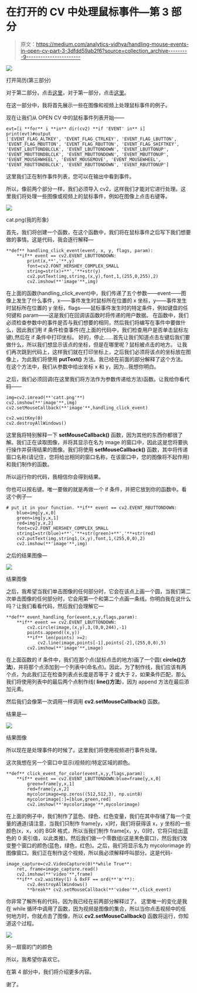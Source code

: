 # 在打开的 CV 中处理鼠标事件—第 3 部分

> 原文：<https://medium.com/analytics-vidhya/handling-mouse-events-in-open-cv-part-3-3dfdd59ab2f6?source=collection_archive---------9----------------------->

![](img/e865a313cbf52346a0c60549072f1a17.png)

打开简历(第三部分)

对于第二部分，点击[这里](/@vishwasu2001/interacting-with-webcam-and-video-file-and-some-drawing-with-open-cv-part-ii-a38b68196a19)，对于第一部分，点击[这里](/@vishwasu2001/some-basics-about-open-cv-part-1-e4392da256a8)。

在这一部分中，我将首先展示一些在图像和视频上处理鼠标事件的例子。

现在让我们从 OPEN CV 中的鼠标事件列表开始——

```
evt=[i **for** i **in** dir(cv2) **if 'EVENT' in** i]
print(evt)#output
['EVENT_FLAG_ALTKEY', 'EVENT_FLAG_CTRLKEY', 'EVENT_FLAG_LBUTTON', 'EVENT_FLAG_MBUTTON', 'EVENT_FLAG_RBUTTON', 'EVENT_FLAG_SHIFTKEY', 'EVENT_LBUTTONDBLCLK', 'EVENT_LBUTTONDOWN', 'EVENT_LBUTTONUP', 'EVENT_MBUTTONDBLCLK', 'EVENT_MBUTTONDOWN', 'EVENT_MBUTTONUP', 'EVENT_MOUSEHWHEEL', 'EVENT_MOUSEMOVE', 'EVENT_MOUSEWHEEL', 'EVENT_RBUTTONDBLCLK', 'EVENT_RBUTTONDOWN', 'EVENT_RBUTTONUP']
```

这里我们正在制作事件列表，您可以在输出中看到事件。

所以，像前两个部分一样，我们必须导入 cv2，这样我们才能对它进行处理。这里我们将处理一些图像或视频上的鼠标事件，例如在图像上点击右键等。

![](img/5df9eaaaa480428732f223c3e7f9bdb8.png)

cat.png(我的形象)

首先，我们将创建一个函数，在这个函数中，我们将在鼠标事件之后写下我们想要做的事情。这是代码，我会逐行解释—

```
**def** handling_click_event(event, x, y, flags, param):
    **if** event == cv2.EVENT_LBUTTONDOWN:
        print(x,**','**,y)
        font=cv2.FONT_HERSHEY_COMPLEX_SMALL
        string=str(x)+**','**+str(y)
        cv2.putText(img,string,(x,y),font,1,(255,0,255),2)
        cv2.imshow(**'image'**,img)
```

在上面的函数(handling_click_event)中，我们传递了五个参数——event——图像上发生了什么事件，x——事件发生时鼠标所在位置的 x 坐标，y——事件发生时鼠标所在位置的 y 坐标，flags——鼠标事件发生时的特定条件，例如键盘的任何键和 param——这是我们在回调该函数时将传递的用户数据。
在函数中，我们必须检查参数中的事件是否与我们想要的相同，然后我们将编写在事件中要做什么，因此我们用 if 条件检查事件(在上面的代码中，我们检查用户是否单击鼠标左键),然后在 if 条件中打印坐标。
好的，停止……首先让我们知道点击左键后我们要做什么，所以我们想显示该点的坐标，但是在哪里呢？鼠标被点击的地方。
让我们再次跳到代码上，这样我们就在打印坐标上，之后我们必须将该点的坐标放在图像上，为此我们将使用 **putText()** 方法。我已经在前面的部分解释了这个方法。在这个方法中，我们从参数中给出坐标 x 和 y，因为…我想你明白。

之后，我们必须回调(在这里我们将方法作为参数传递给方法)函数。让我给你看代码——

```
img=cv2.imread(**'catt.png'**)
cv2.imshow(**'image'**,img)
cv2.setMouseCallback(**'image'**,handling_click_event)

cv2.waitKey(0)
cv2.destroyAllWindows()
```

这里我将特别解释一下 **setMouseCallback()** 函数，因为其他的东西你都很了解。我们正在读取图像，并将其显示在名为 image 的窗口中，因此这是您将要执行操作并获得结果的图像。我们将使用 **setMouseCallback()** 函数，其中将传递窗口名称(请记住，您将给出相同的窗口名称，在该窗口中，您的图像将不起作用)和我们制作的函数。

所以运行你的代码，我相信你会得到结果。

你也可以按右键。唯一要做的就是再做一个 if 条件，并把它放到你的函数中。看这个例子—

```
# put it in your function. **if** event == cv2.EVENT_RBUTTONDOWN:
    blue=img[y,x,0]
    green=img[y,x,1]
    red=img[y,x,2]
    font=cv2.FONT_HERSHEY_COMPLEX_SMALL
    string1=str(blue)+**','**+str(green)+**','**+str(red)
    cv2.putText(img,string1,(x,y),font,1,(255,0,0),2)
    cv2.imshow(**'image'**,img)
```

之后的结果图像—

![](img/2488035ba7a0191407fe2f3224b28482.png)

结果图像

之后，我希望当我们单击图像的任何部分时，它会在该点上画一个圆，当我们第二次单击图像的任何部分时，它会用第一个和第二个点画一条线。你明白我在说什么吗？让我们看看代码，然后我们会理解它—

```
**def** event_handling_for(event,x,y,flags,param):
    **if** event == cv2.EVENT_LBUTTONDOWN:
        cv2.circle(image,(x,y),3,(0,0,244),-1)
        points.append((x,y))
        **if** len(points) >=2:
            cv2.line(image,points[-1],points[-2],(255,0,0),5)
        cv2.imshow(**'image'**,image) 
```

在上面函数的 if 条件中，我们在那个点(鼠标点击的地方)画了一个圆( **circle()方法**)，并将那个点添加到一个列表中(命名点)。因此，为了制作线，我们应该有两个点，为此我们正在检查列表点长度是否等于 2 或大于 2，如果条件匹配，那么我们将使用列表中的最后两个点制作线( **line()方法**)，因为 append 方法在最后添加元素。

然后我们会像第一次调用一样调用 **cv2.setMouseCallback()** 函数。

结果是—

![](img/66b0fe38d1622d285e3435069a41107d.png)

结果图像

所以现在是处理事件的时候了。这里我们将使用视频进行事件处理。

这次我想在另一个窗口中显示(视频的)特定区域的颜色。

```
**def** click_event_for_color(event,x,y,flags,param):
    **if** event == cv2.EVENT_LBUTTONDOWN:blue=frame[y,x,0]
        green=frame[y,x,1]
        red=frame[y,x,2]
        mycolorimage=np.zeros((512,512,3), np.uint8)
        mycolorimage[:]=[blue,green,red]
        cv2.imshow(**'mycolorimage'**,mycolorimage)
```

在上面的例子中，我们制作了蓝色、绿色、红色变量，我们在其中存储了每一个变量的通道(请注意，当我们只制作 frame[y，x]时，我们将获得该 x，y 坐标的一些颜色(x，x，x)的 BGR 格式，所以当我们制作 frame[x，y，0]时，它将只给出蓝色的 0 索引值，以此类推)。然后我们做一个零数组(这是黑色窗口)，然后我们改变整个窗口的颜色(蓝色，绿色，红色)。之后，我们将显示名为 mycolorimage 的图像窗口。我们正在制作这个视频，所以我必须解释呼叫部分。这是代码-

```
image_capture=cv2.VideoCapture(0)**while True**:
    ret, frame=image_capture.read()
    cv2.imshow(**'video'**,frame)
    **if** cv2.waitKey(1) & 0xFF == ord(**'m'**):
        cv2.destroyAllWindows()
        **break** cv2.setMouseCallback(**'video'**,click_event)
```

你非常了解所有的代码，因为我已经在前两部分解释过了。
这里唯一的变化是我在 while 循环中调用了函数，因为视频是图像的集合，所以当你点击视频中的任何地方时，你就点击了图像，所以 **cv2.setMouseCallback()** 函数将运行，你知道这个过程。

![](img/3386f7f652582ac90454eb3a13a74651.png)

另一扇窗的门的颜色

所以，我希望你喜欢它。

在第 4 部分中，我们将介绍更多内容。

谢了。